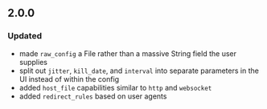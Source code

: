 
## 2.0.0

### Updated

- made `raw_config` a File rather than a massive String field the user supplies
- split out `jitter`, `kill_date`, and `interval` into separate parameters in the UI instead of within the config
- added `host_file` capabilities similar to `http` and `websocket`
- added `redirect_rules` based on user agents